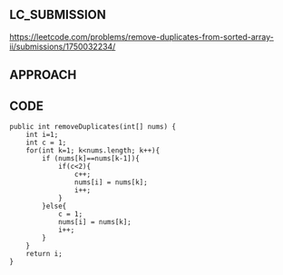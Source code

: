 ## LC_SUBMISSION
https://leetcode.com/problems/remove-duplicates-from-sorted-array-ii/submissions/1750032234/
## APPROACH

## CODE
    public int removeDuplicates(int[] nums) {
        int i=1;
        int c = 1;
        for(int k=1; k<nums.length; k++){
            if (nums[k]==nums[k-1]){
                if(c<2){
                    c++;
                    nums[i] = nums[k];
                    i++;
                }
            }else{
                c = 1;
                nums[i] = nums[k];
                i++;
            }
        }
        return i;
    }
